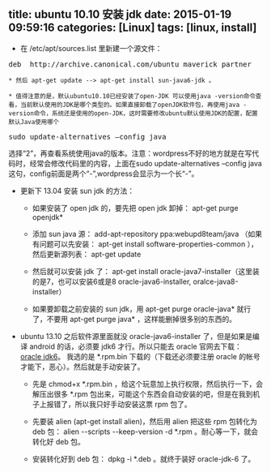 title: ubuntu 10.10 安装 jdk
date: 2015-01-19 09:59:16
categories: [Linux]
tags: [linux, install]
---

* 在 /etc/apt/sources.list 里新建一个源文件：
<pre>
deb  http://archive.canonical.com/ubuntu maverick partner
</pre>

    * 然后 apt-get update --> apt-get install sun-java6-jdk 。

    * 值得注意的是，默认ubuntu10.10已经安装了open-JDK 可以使用java -version命令查看，当前默认使用的JDK是哪个类型的。如果直接卸载了openJDK软件包，再使用java -version命令，系统还是使用的open-JDK，这时需要修改ubuntu默认使用JDK的配置，配置默认Java使用哪个

<pre>
sudo update-alternatives –config java  
</pre>

选择“2”，再查看系统使用java的版本。注意：wordpress不好的地方就是在写代码时，经常会修改代码里的内容，上面在sudo update-alternatives –config java这句，config前面是两个“-”,wordpress会显示为一个长“-”。


* 更新下 13.04 安装 sun jdk 的方法： 
    * 如果安装了 open jdk 的，要先把 open jdk 卸掉： apt-get purge openjdk*

    * 添加 sun java 源： add-apt-repository ppa:webupd8team/java （如果有问题可以先安装： apt-get install software-properties-common ），然后更新源列表： apt-get update

    * 然后就可以安装 jdk 了： apt-get install oracle-java7-installer（这里装的是7，也可以安装6或是8 oracle-java6-installer, oralce-java8-installer）

    * 如果要卸载之前安装的 sun jdk，用 apt-get purge oracle-java* 就行了，不要用 apt-get purge java* ，这样能删掉很多别的东西的。


* ubuntu 13.10 之后软件源里面就没 oracle-java6-installer 了，但是如果是编译 android 的话，必须要 jdk6 才行。所以只能去 oracle 官网去下载： [oracle jdk6](http://www.oracle.com/technetwork/java/javase/downloads/java-archive-downloads-javase6-419409.html#jdk-6u45-oth-JPR)。 我选的是 *.rpm.bin 下载的（下载还必须要注册 oracle 的帐号才能下，恶心）。然后就是手动安装了。

    * 先是 chmod+x *.rpm.bin ，给这个玩意加上执行权限，然后执行一下，会解压出很多 *.rpm 包出来，可能这个东西会自动安装的吧，但是在我到机子上报错了，所以我只好手动安装这票 rpm 包了。

    * 先要装 alien (apt-get install alien)，然后用 alien 把这些 rpm 包转化为 deb 包： alien --scripts --keep-version -d *.rpm 。耐心等一下，就会转化好 deb 包。

    * 安装转化好到 deb 包： dpkg -i *.deb 。就终于装好 oracle-jdk-6 了。

